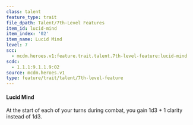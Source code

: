 ```yaml
---
class: talent
feature_type: trait
file_dpath: Talent/7th-Level Features
item_id: lucid-mind
item_index: '02'
item_name: Lucid Mind
level: 7
scc:
  - mcdm.heroes.v1:feature.trait.talent.7th-level-feature:lucid-mind
scdc:
  - 1.1.1:9.1.1.9:02
source: mcdm.heroes.v1
type: feature/trait/talent/7th-level-feature
---
```


#### Lucid Mind

At the start of each of your turns during combat, you gain 1d3 + 1 clarity instead of 1d3.
